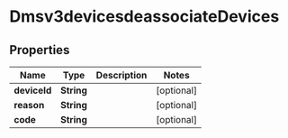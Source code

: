 
# Dmsv3devicesdeassociateDevices

## Properties
Name | Type | Description | Notes
------------ | ------------- | ------------- | -------------
**deviceId** | **String** |  |  [optional]
**reason** | **String** |  |  [optional]
**code** | **String** |  |  [optional]



